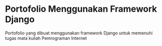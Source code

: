# Portofolio Menggunakan Framework Django

Portofolio yang dibuat menggunakan framework Django untuk memenuhi tugas mata kuliah Pemrograman Internet
